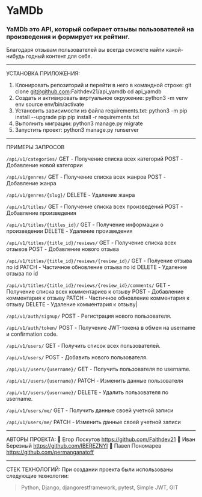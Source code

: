 # YaMDb

### YaMDb это API, который собирает отзывы  пользователей на произведения и формирует их рейтинг.

Благодаря отзывам пользователей вы всегда сможете найти какой-нибудь годный контент для себя.

---

УСТАНОВКА ПРИЛОЖЕНИЯ:

1. Клонировать репозиторий и перейти в него в командной строке:
   git clone git@github.com:Faithdev21/api_yamdb
   cd api_yamdb
2. Cоздать и активировать виртуальное окружение:
   python3 -m venv env
   source env/bin/activate
3. Установить зависимости из файла requirements.txt:
   python3 -m pip install --upgrade pip
   pip install -r requirements.txt
4. Выполнить миграции:
   python3 manage.py migrate
5. Запустить проект:
   python3 manage.py runserver

---

ПРИМЕРЫ ЗАПРОСОВ

`/api/v1/categories/`
GET -  Получение списка всех категорий
POST - Добавление новой категории

`/api/v1/genres/`
GET - Получение списка всех жанров
POST - Добавление жанра

`/api/v1/genres/{slug}/`
DELETE - Удаление жанра

`/api/v1/titles/`
GET - Получение списка всех произведений
POST - Добавление произведения

`/api/v1/titles/{titles_id}/`
GET - Получение информации о произведении
DELETE - Удаление произведения

`/api/v1/titles/{title_id}/reviews/`
GET - Получение списка всех отзывов
POST - Добавление нового отзыва

`/api/v1/titles/{title_id}/reviews/{review_id}/`
GET - Полуение отзыва по id
PATCH - Частичное обновление отзыва по id
DELETE - Удаление отзыва по id

`/api/v1/titles/{title_id}/reviews/{review_id}/comments/`
GET - Получение списка всех комментариев к отзыву
POST - Добавление комментария к отзыву
PATCH - Частичное обновление комментария к отзыву
DELETE - Удаление комментария к отзыву|

`/api/v1/auth/signup/`
POST - Регистрация нового пользователя.

`/api/v1/auth/token/`
POST - Получение JWT-токена в обмен на username и confirmation code.

`/api/v1/users/`
GET - Получить список всех пользователей.

`/api/v1/users/`
POST - Добавить нового пользователя.

`/api/v1//users/{username}/`
GET - Получить пользователя по username.

`/api/v1//users/{username}/`
PATCH - Изменить данные пользователя

`/api/v1//users/{username}/`
DELETE - Удалить пользователя по username.

`/api/v1/users/me/`
GET - Получить данные своей учетной записи

`/api/v1/users/me/`
PATCH - Изменить данные своей учетной записи

---

АВТОРЫ ПРОЕКТА:
🚀️ Егор Лоскутов https://github.com/Faithdev21
🚀️ Иван Березный https://github.com/IBEREZNYI
🚀️ Павел Пономарев https://github.com/permanganatoff

---

СТЕК ТЕХНОЛОГИЙ:
При создании проекта были использованы следующие технологии:

> Python, Django, djangorestframework, pytest, Simple JWT, GIT

